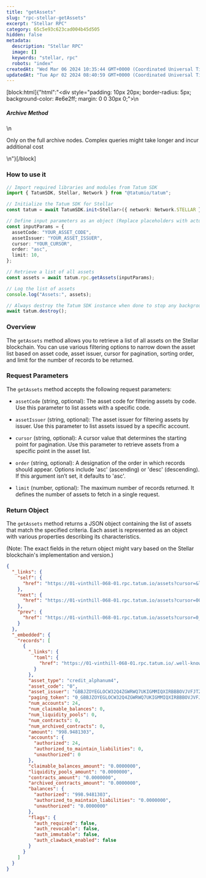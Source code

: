 ```yaml
---
title: "getAssets"
slug: "rpc-stellar-getAssets"
excerpt: "Stellar RPC"
category: 65c5e93c623cad004b45d505
hidden: false
metadata: 
  description: "Stellar RPC"
  image: []
  keywords: "stellar, rpc"
  robots: "index"
createdAt: "Wed Mar 06 2024 10:35:44 GMT+0000 (Coordinated Universal Time)"
updatedAt: "Tue Apr 02 2024 08:40:59 GMT+0000 (Coordinated Universal Time)"
---
```

[block:html]{"html":"<div style=\"padding: 10px 20px; border-radius: 5px; background-color: #e6e2ff; margin: 0 0 30px 0;\">\n  <h5>Archive Method</h5>\n  <p>Only on the full archive nodes. Complex queries might take longer and incur additional cost</p>\n</div>"}[/block]

### How to use it

```typescript
// Import required libraries and modules from Tatum SDK
import { TatumSDK, Stellar, Network } from "@tatumio/tatum";

// Initialize the Tatum SDK for Stellar
const tatum = await TatumSDK.init<Stellar>({ network: Network.STELLAR });

// Define input parameters as an object (Replace placeholders with actual values and remove redundant)
const inputParams = {
  assetCode: "YOUR_ASSET_CODE",
  assetIssuer: "YOUR_ASSET_ISSUER",
  cursor: "YOUR_CURSOR",
  order: "asc",
  limit: 10,
};

// Retrieve a list of all assets
const assets = await tatum.rpc.getAssets(inputParams);

// Log the list of assets
console.log("Assets:", assets);

// Always destroy the Tatum SDK instance when done to stop any background processes
await tatum.destroy();
```

### Overview

The `getAssets` method allows you to retrieve a list of all assets on the Stellar blockchain. You can use various filtering options to narrow down the asset list based on asset code, asset issuer, cursor for pagination, sorting order, and limit for the number of records to be returned.

### Request Parameters

The `getAssets` method accepts the following request parameters:

- `assetCode` (string, optional):
  The asset code for filtering assets by code. Use this parameter to list assets with a specific code.

- `assetIssuer` (string, optional):
  The asset issuer for filtering assets by issuer. Use this parameter to list assets issued by a specific account.

- `cursor` (string, optional):
  A cursor value that determines the starting point for pagination. Use this parameter to retrieve assets from a specific point in the asset list.

- `order` (string, optional):
  A designation of the order in which records should appear. Options include 'asc' (ascending) or 'desc' (descending). If this argument isn’t set, it defaults to 'asc'.

- `limit` (number, optional):
  The maximum number of records returned. It defines the number of assets to fetch in a single request.

### Return Object

The `getAssets` method returns a JSON object containing the list of assets that match the specified criteria. Each asset is represented as an object with various properties describing its characteristics.

(Note: The exact fields in the return object might vary based on the Stellar blockchain's implementation and version.)

```json
{
  "_links": {
    "self": {
      "href": "https://01-vinthill-068-01.rpc.tatum.io/assets?cursor=&limit=10&order=asc"
    },
    "next": {
      "href": "https://01-vinthill-068-01.rpc.tatum.io/assets?cursor=0001_GB7L7CB7F5R7GXXI2VY3AUHDIBGWHUB2SAYO7NPERUCQO4F35G62DBAR_credit_alphanum4&limit=10&order=asc"
    },
    "prev": {
      "href": "https://01-vinthill-068-01.rpc.tatum.io/assets?cursor=0_GBBJZOYEGLOCW32Q4ZGWRWQ7UKIGMMIQXIRBBBOVJVFJTZW7CR2VQKAT_credit_alphanum4&limit=10&order=desc"
    }
  },
  "_embedded": {
    "records": [
      {
        "_links": {
          "toml": {
            "href": "https://01-vinthill-068-01.rpc.tatum.io/.well-known/stellar.toml"
          }
        },
        "asset_type": "credit_alphanum4",
        "asset_code": "0",
        "asset_issuer": "GBBJZOYEGLOCW32Q4ZGWRWQ7UKIGMMIQXIRBBBOVJVFJTZW7CR2VQKAT",
        "paging_token": "0_GBBJZOYEGLOCW32Q4ZGWRWQ7UKIGMMIQXIRBBBOVJVFJTZW7CR2VQKAT_credit_alphanum4",
        "num_accounts": 24,
        "num_claimable_balances": 0,
        "num_liquidity_pools": 0,
        "num_contracts": 0,
        "num_archived_contracts": 0,
        "amount": "998.9481303",
        "accounts": {
          "authorized": 24,
          "authorized_to_maintain_liabilities": 0,
          "unauthorized": 0
        },
        "claimable_balances_amount": "0.0000000",
        "liquidity_pools_amount": "0.0000000",
        "contracts_amount": "0.0000000",
        "archived_contracts_amount": "0.0000000",
        "balances": {
          "authorized": "998.9481303",
          "authorized_to_maintain_liabilities": "0.0000000",
          "unauthorized": "0.0000000"
        },
        "flags": {
          "auth_required": false,
          "auth_revocable": false,
          "auth_immutable": false,
          "auth_clawback_enabled": false
        }
      }
    ]
  }
}
```
